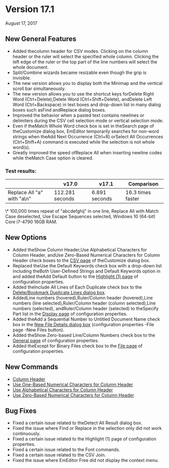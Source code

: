 # Version 17.1

August 17, 2017

## New General Features

- Added thecolumn header for CSV modes. Clicking on the column header or the ruler will select the specified whole column. Clicking the left edge of the ruler or the top part of the line numbers will select the whole document.
- Split/Combine wizards became resizable even though the grip is invisible.
- The new version allows you to display both the Minimap and the vertical scroll bar simultaneously.
- The new version allows you to use the shortcut keys forDelete Right Word (Ctrl+Delete),Delete Word (Ctrl+Shift+Delete), andDelete Left Word (Ctrl+Backspace) in text boxes and drop-down list in many dialog boxes such asFind andReplace dialog boxes.
- Improved the behavior when a pasted text contains newlines or delimiters during the CSV cell selection mode or vertical selection mode.
- Even if theMatch Whole Word check box is set in theSearch page of theCustomize dialog box, EmEditor temporarily searches for non-word strings when theAdd Next Occurrence (Ctrl+R) orSelect All Occurrences (Ctrl+Shift+A) command is executed while the selection is not whole word(s).
- Greatly improved the speed ofReplace All when inserting newline codes while theMatch Case option is cleared.

### Test results:

|  | v17.0 | v17.1 | Comparison |
| --- | --- | --- | --- |
| Replace All "a" with "a\\n" | 112.281 seconds | 6.891 seconds | 16.3 times faster |

\\* 100,000 times repeat of "abcdefghij" in one line, Replace All with Match Case deselected, Use Escape Sequences selected, Windows 10 (64-bit) Core i7-4790 16GB RAM.

## New Options

- Added theShow Column Header,Use Alphabetical Characters for Column Header, andUse Zero-Based Numerical Characters for Column Header check boxes to the [CSV page](../dlg/customize/csv/index) of theCustomize dialog box.
- Replaced theUse the Default Keywords check box with a drop-down list including theBoth User-Defined Strings and Default Keywords option in and added theAdd Default button to the [Highlight (1) page](../dlg/properties/highlight1/index) of configuration properties.
- Added theInclude All Lines of Each Duplicate check box to the [Delete/Bookmark Duplicate Lines dialog box](../dlg/delete_duplicate_advanced/index).
- AddedLine numbers (hovered),Ruler/Column header (hovered),Line numbers (line selected),Ruler/Column header (column selected),Line numbers (selected), andRuler/Column header (selected) to theSpecify Part list in the [Display page](../dlg/properties/display/index) of configuration properties.
- Added theAdd a Sequential Number to Untitled Document Name check box in the [New File Details dialog box](../dlg/properties/file/new_details/index) (configuration properties -File page -New Files button).
- Added theShow Zero-based Line/Column Numbers check box to the [General page](../dlg/properties/general/index) of configuration properties.
- Added theExcept for Binary Files check box to the [File page](../dlg/properties/file/index) of configuration properties.

## New Commands

- [Column Header](../cmd/view/header_toggle)
- [Use One-Based Numerical Characters for Column Header](../cmd/view/header_num)
- [Use Alphabetical Characters for Column Header](../cmd/view/header_alpha)
- [Use Zero-Based Numerical Characters for Column Header](../cmd/view/header_zero_base)

## Bug Fixes

- Fixed a certain issue related to theDetect All Result dialog box.
- Fixed the issue where Find or Replace in the selection only did not work continuously.
- Fixed a certain issue related to the Highlight (1) page of configuration properties.
- Fixed a certain issue related to the Font commands.
- Fixed a certain issue related to the CSV Join.
- Fixed the issue where EmEditor Free did not display the context menu.
